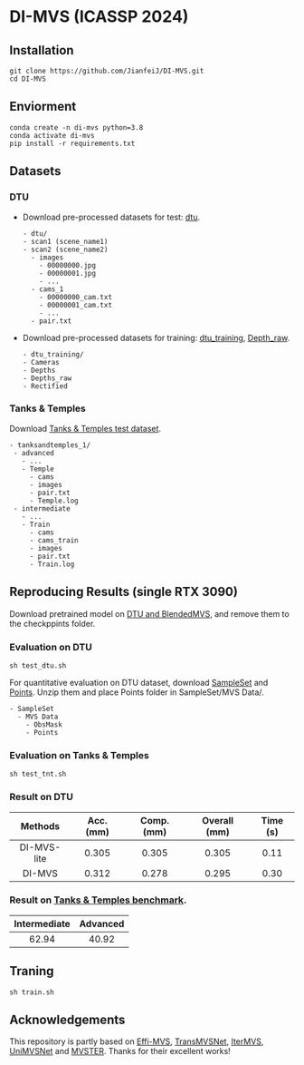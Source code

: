 # DI-MVS (ICASSP 2024)
## Installation
```
git clone https://github.com/JianfeiJ/DI-MVS.git
cd DI-MVS
```
## Enviorment
```
conda create -n di-mvs python=3.8
conda activate di-mvs
pip install -r requirements.txt
```
## Datasets
### DTU
- Download pre-processed datasets for test: [dtu](https://drive.google.com/file/d/1jN8yEQX0a-S22XwUjISM8xSJD39pFLL_/view).
  ```
  - dtu/
  - scan1 (scene_name1)
  - scan2 (scene_name2)
    - images
      - 00000000.jpg
      - 00000001.jpg
      - ...
    - cams_1
      - 00000000_cam.txt
      - 00000001_cam.txt
      - ...
    - pair.txt
  ```
- Download pre-processed datasets for training: [dtu_training](https://drive.google.com/file/d/1eDjh-_bxKKnEuz5h-HXS7EDJn59clx6V/view), [Depth_raw](https://virutalbuy-public.oss-cn-hangzhou.aliyuncs.com/share/cascade-stereo/CasMVSNet/dtu_data/dtu_train_hr/Depths_raw.zip).
  ```
  - dtu_training/
  - Cameras
  - Depths
  - Depths_raw
  - Rectified
  ```
### Tanks & Temples

Download [Tanks & Temples test dataset](https://drive.google.com/file/d/1gAfmeoGNEFl9dL4QcAU4kF0BAyTd-r8Z/view).
 ```
- tanksandtemples_1/
  - advanced
    - ...
    - Temple
      - cams
      - images
      - pair.txt
      - Temple.log
  - intermediate
    - ...
    - Train
      - cams
      - cams_train
      - images
      - pair.txt
      - Train.log
 ```

## Reproducing Results (single RTX 3090)
Download pretrained model on [DTU and BlendedMVS](https://drive.google.com/drive/folders/1BWPfXx4aPEjt6SsvvtZGNTriMTMHbHDp?usp=sharing), and remove them to the checkppints folder.
### Evaluation on DTU
 ```
sh test_dtu.sh
 ```
For quantitative evaluation on DTU dataset, download [SampleSet](http://roboimagedata.compute.dtu.dk/?page_id=36) and [Points](http://roboimagedata.compute.dtu.dk/?page_id=36). Unzip them and place Points folder in SampleSet/MVS Data/.
```
- SampleSet
  - MVS Data
    - ObsMask
    - Points
```
### Evaluation on Tanks & Temples
 ```
sh test_tnt.sh
 ```
### Result on DTU
|    Methods  |  Acc. (mm)     | Comp. (mm) | Overall (mm)   | Time (s)   |
|    :----:   |    :----:   |    :----:   |    :----:    |   :----:    |
| DI-MVS-lite     | 0.305      |0.305| 0.305   |  0.11  |
| DI-MVS      | 0.312      |0.278| 0.295|0.30|
### Result on [Tanks & Temples benchmark](https://www.tanksandtemples.org/leaderboard/AdvancedF/?table_0-sort=-my_mean).
|Intermediate|Advanced |
|    :----:   |    :----:   |
| 62.94      |40.92|

## Traning

 ```
sh train.sh
 ```

## Acknowledgements
This repository is partly based on [Effi-MVS](https://github.com/bdwsq1996/Effi-MVS), [TransMVSNet](https://github.com/megvii-research/TransMVSNet), [IterMVS](https://github.com/FangjinhuaWang/IterMVS), [UniMVSNet](https://github.com/prstrive/UniMVSNet) and [MVSTER](https://github.com/JeffWang987/MVSTER).
Thanks for their excellent works!
